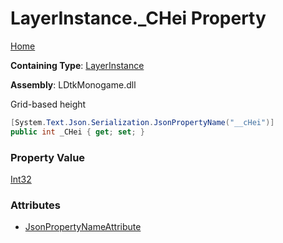 # LayerInstance\.\_CHei Property

[Home](../../../README.md)

**Containing Type**: [LayerInstance](../README.md)

**Assembly**: LDtkMonogame\.dll

  
 Grid\-based height 

```csharp
[System.Text.Json.Serialization.JsonPropertyName("__cHei")]
public int _CHei { get; set; }
```

### Property Value

[Int32](https://docs.microsoft.com/en-us/dotnet/api/system.int32)

### Attributes

* [JsonPropertyNameAttribute](https://docs.microsoft.com/en-us/dotnet/api/system.text.json.serialization.jsonpropertynameattribute)

